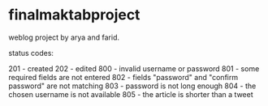 # finalmaktabproject

weblog project by arya and farid.

status codes:

201 - created
202 - edited
800 - invalid username or password
801 - some required fields are not entered
802 - fields "password" and "confirm password" are not matching
803 - password is not long enough
804 - the chosen username is not available
805 - the article is shorter than a tweet


